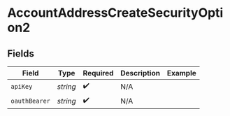 # AccountAddressCreateSecurityOption2


## Fields

| Field              | Type               | Required           | Description        | Example            |
| ------------------ | ------------------ | ------------------ | ------------------ | ------------------ |
| `apiKey`           | *string*           | :heavy_check_mark: | N/A                |                    |
| `oauthBearer`      | *string*           | :heavy_check_mark: | N/A                |                    |